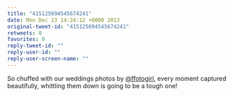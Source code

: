 ```yaml
---
title: "415125694545674241"
date: Mon Dec 23 14:24:12 +0000 2013
original-tweet-id: "415125694545674241"
retweets: 0
favorites: 0
reply-tweet-id: ""
reply-user-id: ""
reply-user-screen-name: ""
---
```

So chuffed with our weddings photos by <a href="https://twitter.com/ffotogirl,">@ffotogirl,</a> every moment captured beautifully, whittling them down is going to be a tough one!
